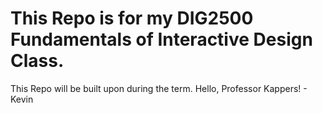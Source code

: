 # This Repo is for my DIG2500 Fundamentals of Interactive Design Class.
This Repo will be built upon during the term.
Hello, Professor Kappers! - Kevin
